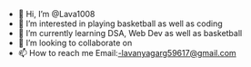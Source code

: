 - 👋 Hi, I’m @Lava1008
- 👀 I’m interested in playing basketball as well as coding 
- 🌱 I’m currently learning DSA, Web Dev as well as basketball 
- 💞️ I’m looking to collaborate on 
- 📫 How to reach me  Email:-lavanyagarg59617@gmail.com

<!---
Lava1008/Lava1008 is a ✨ special ✨ repository because its `README.md` (this file) appears on your GitHub profile.
You can click the Preview link to take a look at your changes.
--->
